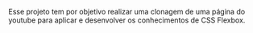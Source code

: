 Esse projeto tem por objetivo realizar uma clonagem de uma página do youtube para aplicar e desenvolver os conhecimentos de CSS Flexbox.